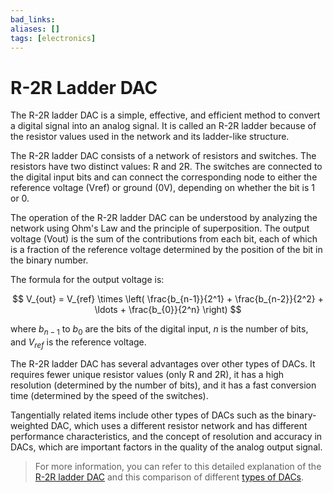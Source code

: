 ```yaml
---
bad_links: 
aliases: []
tags: [electronics]
---
```

# R-2R Ladder DAC

The R-2R ladder DAC is a simple, effective, and efficient method to convert a digital signal into an analog signal. It is called an R-2R ladder because of the resistor values used in the network and its ladder-like structure.

The R-2R ladder DAC consists of a network of resistors and switches. The resistors have two distinct values: R and 2R. The switches are connected to the digital input bits and can connect the corresponding node to either the reference voltage (Vref) or ground (0V), depending on whether the bit is 1 or 0.

The operation of the R-2R ladder DAC can be understood by analyzing the network using Ohm's Law and the principle of superposition. The output voltage (Vout) is the sum of the contributions from each bit, each of which is a fraction of the reference voltage determined by the position of the bit in the binary number.

The formula for the output voltage is:

$$
V_{out} = V_{ref} \times \left( \frac{b_{n-1}}{2^1} + \frac{b_{n-2}}{2^2} + \ldots + \frac{b_{0}}{2^n} \right)
$$

where $b_{n-1}$ to $b_{0}$ are the bits of the digital input, $n$ is the number of bits, and $V_{ref}$ is the reference voltage.

The R-2R ladder DAC has several advantages over other types of DACs. It requires fewer unique resistor values (only R and 2R), it has a high resolution (determined by the number of bits), and it has a fast conversion time (determined by the speed of the switches).

Tangentially related items include other types of DACs such as the binary-weighted DAC, which uses a different resistor network and has different performance characteristics, and the concept of resolution and accuracy in DACs, which are important factors in the quality of the analog output signal.

> For more information, you can refer to this detailed explanation of the [R-2R ladder DAC](https://www.google.com/search?q=R-2R+ladder+DAC) and this comparison of different [types of DACs](https://www.google.com/search?q=types+of+DACs).